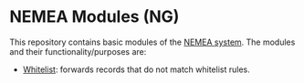 # NEMEA Modules (NG)

This repository contains basic modules of the [NEMEA
system](https://github.com/CESNET/Nemea). The modules and their
functionality/purposes are:

* [Whitelist](modules/whitelist/): forwards records that do not match whitelist rules.
